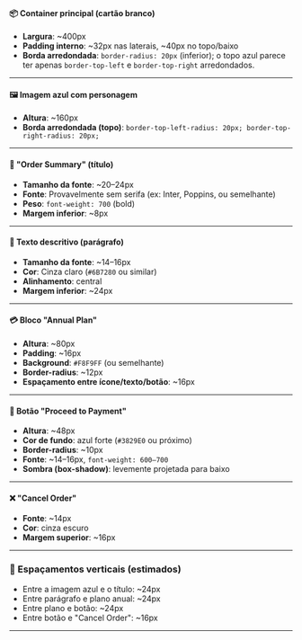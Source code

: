 #### 📦 **Container principal (cartão branco)**

- **Largura**: \~400px
- **Padding interno**: \~32px nas laterais, \~40px no topo/baixo
- **Borda arredondada**: `border-radius: 20px` (inferior); o topo azul parece ter apenas `border-top-left` e `border-top-right` arredondados.

---

#### 🖼️ **Imagem azul com personagem**

- **Altura**: \~160px
- **Borda arredondada (topo)**: `border-top-left-radius: 20px; border-top-right-radius: 20px;`

---

#### 🧾 **"Order Summary" (título)**

- **Tamanho da fonte**: \~20–24px
- **Fonte**: Provavelmente sem serifa (ex: Inter, Poppins, ou semelhante)
- **Peso**: `font-weight: 700` (bold)
- **Margem inferior**: \~8px

---

#### 📄 **Texto descritivo (parágrafo)**

- **Tamanho da fonte**: \~14–16px
- **Cor**: Cinza claro (`#6B7280` ou similar)
- **Alinhamento**: central
- **Margem inferior**: \~24px

---

#### 💳 **Bloco "Annual Plan"**

- **Altura**: \~80px
- **Padding**: \~16px
- **Background**: `#F8F9FF` (ou semelhante)
- **Border-radius**: \~12px
- **Espaçamento entre ícone/texto/botão**: \~16px

---

#### 🔘 **Botão "Proceed to Payment"**

- **Altura**: \~48px
- **Cor de fundo**: azul forte (`#3829E0` ou próximo)
- **Border-radius**: \~10px
- **Fonte**: \~14–16px, `font-weight: 600–700`
- **Sombra (box-shadow)**: levemente projetada para baixo

---

#### ❌ **"Cancel Order"**

- **Fonte**: \~14px
- **Cor**: cinza escuro
- **Margem superior**: \~16px

---

### 📐 Espaçamentos verticais (estimados)

- Entre a imagem azul e o título: \~24px
- Entre parágrafo e plano anual: \~24px
- Entre plano e botão: \~24px
- Entre botão e "Cancel Order": \~16px

---
